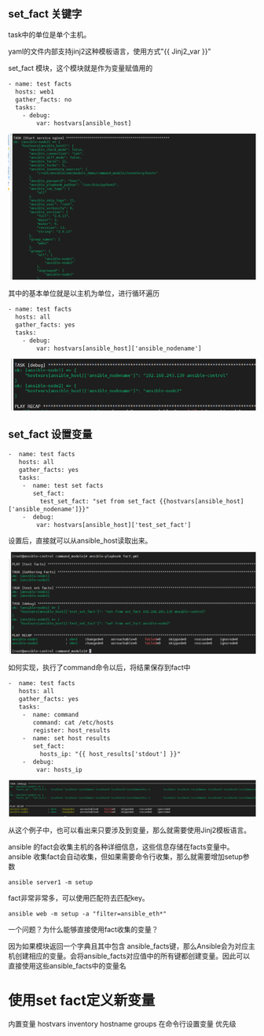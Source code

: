 

## set_fact 关键字

task中的单位是单个主机。

yaml的文件内部支持jinj2这种模板语言，使用方式"{{  Jinj2_var }}"

set_fact 模块，这个模块就是作为变量赋值用的

```
- name: test facts
  hosts: web1 
  gather_facts: no
  tasks:
    - debug:
        var: hostvars[ansible_host]
```

![image-20201025232408587](../img/image-20201025232408587.png)

其中的基本单位就是以主机为单位，进行循环遍历

```
- name: test facts
  hosts: all 
  gather_facts: yes
  tasks:
    - debug:
        var: hostvars[ansible_host]['ansible_nodename']
```





![image-20201025232647360](../img/image-20201025232647360.png)



## set_fact 设置变量

```
-  name: test facts
   hosts: all 
   gather_facts: yes
   tasks:
    -  name: test set facts
       set_fact:
         test_set_fact: "set from set_fact {{hostvars[ansible_host]['ansible_nodename']}}"
    -  debug:
        var: hostvars[ansible_host]['test_set_fact']
```

设置后，直接就可以从ansible_host读取出来。

![image-20201025232946763](../img/image-20201025232946763.png)



如何实现，执行了command命令以后，将结果保存到fact中

```
-  name: test facts
   hosts: all 
   gather_facts: yes
   tasks:
    -  name: command
       command: cat /etc/hosts
       register: host_results
    -  name: set host results
       set_fact:
         hosts_ip: "{{ host_results['stdout'] }}"
    -  debug:
        var: hosts_ip
```

![image-20201025234121909](../img/image-20201025234121909.png)

从这个例子中，也可以看出来只要涉及到变量，那么就需要使用Jinj2模板语言。





ansible 的fact会收集主机的各种详细信息，这些信息存储在facts变量中。ansible 收集fact会自动收集，但如果需要命令行收集，那么就需要增加setup参数

```
ansible server1 -m setup
```

fact非常非常多，可以使用匹配符去匹配key。

```
ansible web -m setup -a "filter=ansible_eth*"
```

一个问题？为什么能够直接使用fact收集的变量？

因为如果模块返回一个字典且其中包含 ansible_facts键，那么Ansible会为对应主机创建相应的变量。会将ansible_facts对应值中的所有键都创建变量。因此可以直接使用这些ansible_facts中的变量名

# 使用set fact定义新变量



内置变量
	hostvars
	inventory hostname
	groups
在命令行设置变量
优先级